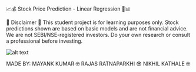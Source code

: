 📈💰 Stock Price Prediction - Linear Regression 🚀📊


🚨 Disclaimer 🚨 This student project is for learning purposes only. Stock predictions shown are based on basic models and are not financial advice. We are not SEBI/NSE-registered investors. Do your own research or consult a professional before investing.


![alt text](https://uploadnow.io/files/kmBh2Jf)


MADE BY:
MAYANK KUMAR 🤓
RAJAS RATNAPARKHI 😎
NIKHIL KATHALE  🤓                                                                                                                                                                                                     
